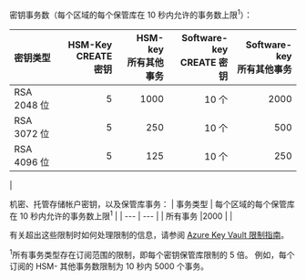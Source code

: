 密钥事务数（每个区域的每个保管库在 10 秒内允许的事务数上限<sup>1</sup>）：

|密钥类型|HSM-Key<br>CREATE 密钥|HSM-key<br>所有其他事务|Software-key<br>CREATE 密钥|Software-key<br>所有其他事务|
|:---|---:|---:|---:|---:|
|RSA 2048 位|5|1000|10 个|2000|
|RSA 3072 位|5|250|10 个|500|
|RSA 4096 位|5|125|10 个|250|
|

机密、托管存储帐户密钥，以及保管库事务：
| 事务类型 | 每个区域的每个保管库在 10 秒内允许的事务数上限<sup>1</sup> |
| --- | --- |
| 所有事务 |2000 |
|

有关超出这些限制时如何处理限制的信息，请参阅 [Azure Key Vault 限制指南](../articles/key-vault/key-vault-ovw-throttling.md)。

<sup>1</sup>所有事务类型存在订阅范围的限制，即每个密钥保管库限制的 5 倍。 例如，每个订阅的 HSM- 其他事务数限制为 10 秒内 5000 个事务。

<!-- ms.date: 04/08/2018 -->